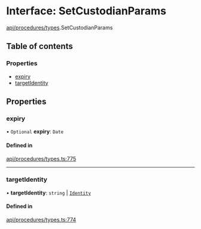 # Interface: SetCustodianParams

[api/procedures/types](../wiki/api.procedures.types).SetCustodianParams

## Table of contents

### Properties

- [expiry](../wiki/api.procedures.types.SetCustodianParams#expiry)
- [targetIdentity](../wiki/api.procedures.types.SetCustodianParams#targetidentity)

## Properties

### expiry

• `Optional` **expiry**: `Date`

#### Defined in

[api/procedures/types.ts:775](https://github.com/PolymathNetwork/polymesh-sdk/blob/49113a20/src/api/procedures/types.ts#L775)

___

### targetIdentity

• **targetIdentity**: `string` \| [`Identity`](../wiki/api.entities.Identity.Identity)

#### Defined in

[api/procedures/types.ts:774](https://github.com/PolymathNetwork/polymesh-sdk/blob/49113a20/src/api/procedures/types.ts#L774)
